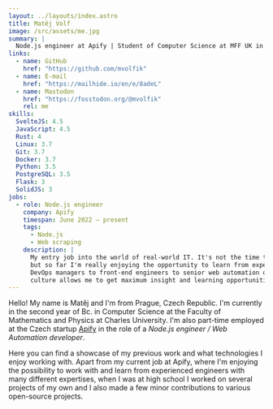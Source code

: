 ```yaml
---
layout: ../layouts/index.astro
title: Matěj Volf
image: /src/assets/me.jpg
summary: |
  Node.js engineer at Apify | Student of Computer Science at MFF UK in Prague | Python, JavaScript and Rust enthusiast
links:
  - name: GitHub
    href: "https://github.com/mvolfik"
  - name: E-mail
    href: "https://mailhide.io/en/e/8adeL"
  - name: Mastodon
    href: "https://fosstodon.org/@mvolfik"
    rel: me
skills:
  SvelteJS: 4.5
  JavaScript: 4.5
  Rust: 4
  Linux: 3.7
  Git: 3.7
  Docker: 3.7
  Python: 3.5
  PostgreSQL: 3.5
  Flask: 3
  SolidJS: 3
jobs:
  - role: Node.js engineer
    company: Apify
    timespan: June 2022 – present
    tags:
      - Node.js
      - Web scraping
    description: |
      My entry job into the world of real-world IT. It's not the time to fully reflect on this job yet,
      but so far I'm really enjoying the opportunity to learn from experienced engineers, from platform
      DevOps managers to front-end engineers to senior web automation devs. The open and free company
      culture allows me to get maximum insight and learning opportunities at this position.
---
```


Hello! My name is Matěj and I'm from Prague, Czech Republic. I'm currently in the second year
of Bc. in Computer Science at the Faculty of Mathematics and Physics at Charles University.
I'm also part-time employed at the Czech startup [Apify](https://apify.com) in the role of a
_Node.js engineer / Web Automation developer_.

<p class="noprint">Here
you can find a showcase of my previous work and what technologies I enjoy working
with. Apart from my current job at Apify, where I'm enjoying the possibility to work
with and learn from experienced engineers with many different expertises, when I was
at high school I worked on several projects of my own and I also made a few minor
contributions to various open-source projects.</p>
